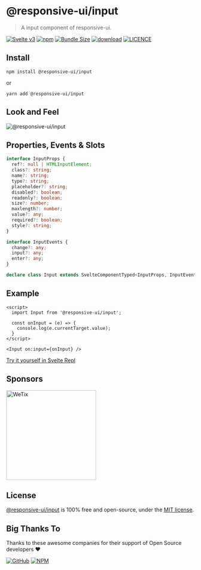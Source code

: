 # @responsive-ui/input

> A input component of responsive-ui.

<p>

[![Svelte v3](https://img.shields.io/badge/svelte-v3-orange.svg)](https://svelte.dev)
[![npm](https://img.shields.io/npm/v/@responsive-ui/input.svg)](https://www.npmjs.com/package/@responsive-ui/input)
[![Bundle Size](https://badgen.net/bundlephobia/minzip/%40responsive-ui%2Fbutton)](https://bundlephobia.com/result?p=@responsive-ui/input)
[![download](https://img.shields.io/npm/dw/@responsive-ui/input.svg)](https://www.npmjs.com/package/@responsive-ui/input)
[![LICENCE](https://img.shields.io/github/license/wetix/responsive-ui)](https://github.com/wetix/responsive-ui/blob/main/LICENSE)

</p>

## Install

```console
npm install @responsive-ui/input
```

or

```console
yarn add @responsive-ui/input
```

## Look and Feel

<img src="https://user-images.githubusercontent.com/28108597/106004647-618c4e00-60ee-11eb-9fa7-27fc964ccfbd.png"
alt="@responsive-ui/input" />

## Properties, Events & Slots

```ts
interface InputProps {
  ref?: null | HTMLInputElement;
  class?: string;
  name?: string;
  type?: string;
  placeholder?: string;
  disabled?: boolean;
  readonly?: boolean;
  size?: number;
  maxlength?: number;
  value?: any;
  required?: boolean;
  style?: string;
}

interface InputEvents {
  change?: any;
  input?: any;
  enter?: any;
}

declare class Input extends SvelteComponentTyped<InputProps, InputEvents> {}
```

## Example

```svelte
<script>
  import Input from '@responsive-ui/input';

  const onInput = (e) => {
    console.log(e.currentTarget.value);
  }
</script>

<Input on:input={onInput} />
```

[Try it yourself in Svelte Repl](https://svelte.dev/repl/279084cad5bd49b4b839a1c7f29bf6d7?version=latest)

## Sponsors

<img src="https://asset.wetix.my/images/logo/wetix.png" alt="WeTix" width="240px">

## License

[@responsive-ui/input](https://github.com/wetix/responsive-ui/tree/main/components/input) is 100% free and open-source, under the [MIT license](https://github.com/wetix/responsive-ui/blob/main/LICENSE).

## Big Thanks To

Thanks to these awesome companies for their support of Open Source developers ❤

[![GitHub](https://jstools.dev/img/badges/github.svg)](https://github.com/open-source)
[![NPM](https://jstools.dev/img/badges/npm.svg)](https://www.npmjs.com/)
